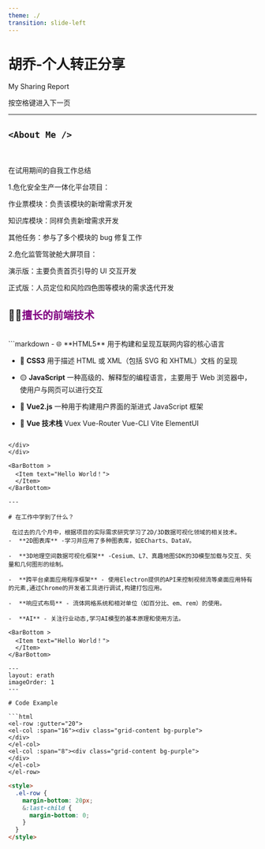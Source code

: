 ```yaml
---
theme: ./
transition: slide-left
---
```


# 胡乔-个人转正分享

My Sharing Report

<div class="pt-12">
  <span @click="next" class="px-2 p-1 rounded cursor-pointer hover:bg-white hover:bg-opacity-10">
   按空格键进入下一页 <carbon:arrow-right class="inline"/>
  </span>
</div>

<BarBottom >
  <Item text="Hello World！">
  </Item>
</BarBottom>

---


## `<About Me />`

<br />
<br />

<div class="grid grid-cols-2 gap-x-4">
<div>
在试用期间的自我工作总结

1.危化安全生产一体化平台项目：

作业票模块：负责该模块的新增需求开发

知识库模块：同样负责新增需求开发

其他任务：参与了多个模块的 bug 修复工作

2.危化监管驾驶舱大屏项目：

演示版：主要负责首页引导的 UI 交互开发

正式版：人员定位和风险四色图等模块的需求迭代开发

</div>
<div>

## 🧑‍💻<span style="color:purple">擅长的前端技术</span>

<br />
```markdown
- 🌐 **HTML5** 用于构建和呈现互联网内容的核心语言

- 🎨 **CSS3** 用于描述 HTML 或 XML（包括 SVG 和 XHTML）文档
的呈现

- 🟡 **JavaScript** 一种高级的、解释型的编程语言，主要用于 Web
  浏览器中，使用户与网页可以进行交互
- 💚 **Vue2.js** 一种用于构建用户界面的渐进式 JavaScript 框架

- 🔵 **Vue 技术栈** Vuex Vue-Router Vue-CLI Vite ElementUI

```

</div>
</div>

<BarBottom >
  <Item text="Hello World！">
  </Item>
</BarBottom>

---

# 在工作中学到了什么？

 在过去的几个月中，根据项目的实际需求研究学习了2D/3D数据可视化领域的相关技术。
-  **2D图表库** -学习并应用了多种图表库，如ECharts、DataV。

-  **3D地理空间数据可视化框架** -Cesium、L7、真趣地图SDK的3D模型加载与交互、矢量和几何图形的绘制。

-  **跨平台桌面应用程序框架** - 使用Electron提供的API来控制视频流等桌面应用特有的元素,通过Chrome的开发者工具进行调试,构建打包应用。

-  **响应式布局** - 流体网格系统和相对单位（如百分比、em、rem）的使用。

-  **AI** - 关注行业动态,学习AI模型的基本原理和使用方法。

<BarBottom >
  <Item text="Hello World！">
  </Item>
</BarBottom>

---
layout: erath
imageOrder: 1
---

# Code Example

```html
<el-row :gutter="20">
<el-col :span="16"><div class="grid-content bg-purple">
</div>
</el-col>
<el-col :span="8"><div class="grid-content bg-purple">
</div>
</el-col>
</el-row>
```
```html
<style>
  .el-row {
    margin-bottom: 20px;
    &:last-child {
      margin-bottom: 0;
    }
  }
</style>
```
<BarBottom >
  <Item text="Hello World！">
  </Item>
</BarBottom>
